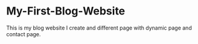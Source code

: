 # My-First-Blog-Website
This is my blog website I create and different page with dynamic page and contact page.
